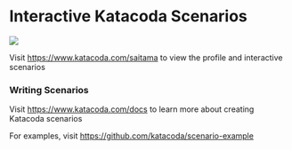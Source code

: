 # Interactive Katacoda Scenarios

[![](http://shields.katacoda.com/katacoda/saitama/count.svg)](https://www.katacoda.com/saitama "Get your profile on Katacoda.com")

Visit https://www.katacoda.com/saitama to view the profile and interactive scenarios

### Writing Scenarios
Visit https://www.katacoda.com/docs to learn more about creating Katacoda scenarios

For examples, visit https://github.com/katacoda/scenario-example
